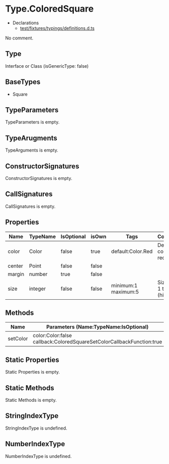# Type.ColoredSquare

* Declarations
  * [test/fixtures/typings/definitions.d.ts](/test/fixtures/typings/definitions.d.ts#L32)

No comment.

## Type

Interface or Class (isGenericType: false)

## BaseTypes

* Square

## TypeParameters

TypeParameters is empty.

## TypeArugments

TypeArguments is empty.

## ConstructorSignatures

ConstructorSignatures is empty.

## CallSignatures

CallSignatures is empty.

## Properties

Name|TypeName|IsOptional|isOwn|Tags|Comment
---|---|---|---|---|---
color|Color|false|true|default:Color.Red |Default color is red.
center|Point|false|false||
margin|number|true|false||
size|integer|false|false|minimum:1 maximum:5 |Size from 1 to 5 (highest).

## Methods

Name|Parameters (Name:TypeName:IsOptional)|ReturnTypeName|IsOptional|isOwn|Comment
---|---|---|---|---|---
setColor|color:Color:false callback:ColoredSquareSetColorCallbackFunction:true |void|false|true| 

## Static Properties

Static Properties is empty.

## Static Methods

Static Methods is empty.

## StringIndexType

StringIndexType is undefined.

## NumberIndexType

NumberIndexType is undefined.
